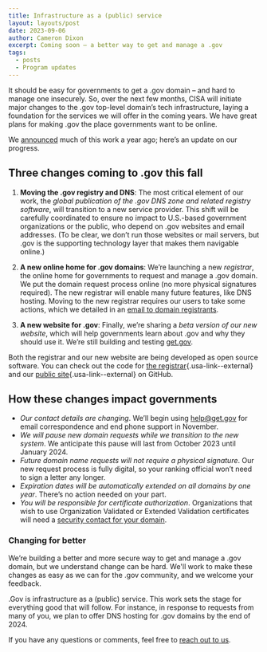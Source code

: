 ```yaml
---
title: Infrastructure as a (public) service
layout: layouts/post
date: 2023-09-06
author: Cameron Dixon
excerpt: Coming soon – a better way to get and manage a .gov
tags:
  - posts
  - Program updates
---
```


It should be easy for governments to get a .gov domain – and hard to manage one insecurely. So, over the next few months, CISA will initiate major changes to the .gov top-level domain’s tech infrastructure, laying a foundation for the services we will offer in the coming years. We have great plans for making .gov the place governments want to be online. 

We [announced](../2022-09-14-making-infrastructure-less-invisible/) much of this work a year ago; here’s an update on our progress. 

## Three changes coming to .gov this fall 

1. **Moving the .gov registry and DNS**: The most critical element of our work, the *global publication of the .gov DNS zone and related registry software*, will transition to a new service provider. This shift will be carefully coordinated to ensure no impact to U.S.-based government organizations or the public, who depend on .gov websites and email addresses. (To be clear, we don’t run those websites or mail servers, but .gov is the supporting technology layer that makes them navigable online.) 

2. **A new online home for .gov domains**: We’re launching a new *registrar*, the online home for governments to request and manage a .gov domain. We put the domain request process online (no more physical signatures required). The new registrar will enable many future features, like DNS hosting. Moving to the new registrar requires our users to take some actions, which we detailed in an [email to domain registrants](../2023-transition-email/). 

3. **A new website for .gov**: Finally, we’re sharing a *beta version of our new website*, which will help governments learn about .gov and why they should use it. We’re still building and testing [get.gov](https://get.gov/). 

Both the registrar and our new website are being developed as open source software. You can check out the code for [the registrar](https://github.com/cisagov/getgov){.usa-link--external}  and our [public site](https://github.com/cisagov/get.gov){.usa-link--external} on GitHub.

## How these changes impact governments

- *Our contact details are changing*. We’ll begin using <help@get.gov> for email correspondence and end phone support in November.
- *We will pause new domain requests while we transition to the new system*. We anticipate this pause will last from October 2023 until January 2024.
- *Future domain name requests will not require a physical signature*. Our new request process is fully digital, so your ranking official won’t need to sign a letter any longer.
- *Expiration dates will be automatically extended on all domains by one year*. There’s no action needed on your part.
- *You will be responsible for certificate authorization*. Organizations that wish to use Organization Validated or Extended Validation certificates will need a [security contact for your domain](../../help/domain-management/#add-or-update-the-security-email-for-your-.gov-domain).

### Changing for better 

We’re building a better and more secure way to get and manage a .gov domain, but we understand change can be hard. We'll work to make these changes as easy as we can for the .gov community, and we welcome your feedback. 

.Gov is infrastructure as a (public) service. This work sets the stage for everything good that will follow. For instance, in response to requests from many of you, we plan to offer DNS hosting for .gov domains by the end of 2024. 

If you have any questions or comments, feel free to [reach out to us](../../contact). 
